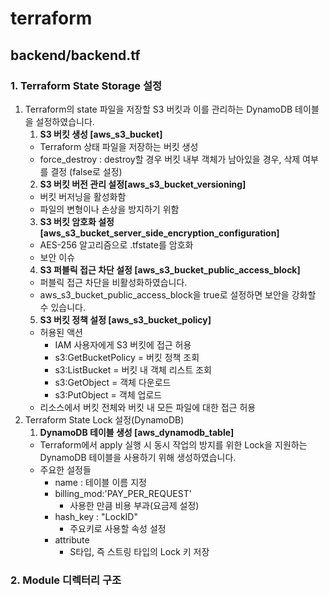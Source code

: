 # terraform
## backend/backend.tf
### 1. Terraform State Storage 설정
1) Terraform의 state 파일을 저장할 S3 버킷과 이를 관리하는 DynamoDB 테이블을 설정하였습니다.
    1) <b>S3 버킷 생성 [aws_s3_bucket]</b>
    - Terraform 상태 파일을 저장하는 버킷 생성
    - force_destroy : destroy할 경우 버킷 내부 객체가 남아있을 경우, 삭제 여부를 결정 (false로 설정)
    2) <b>S3 버킷 버전 관리 설정[aws_s3_bucket_versioning]</b>
    - 버킷 버저닝을 활성화함
    - 파일의 변형이나 손상을 방지하기 위함
    3) <b>S3 버킷 암호화 설정 [aws_s3_bucket_server_side_encryption_configuration]</b>
    - AES-256 알고리즘으로 .tfstate를 암호화
    - 보안 이슈
    4) <b>S3 퍼블릭 접근 차단 설정 [aws_s3_bucket_public_access_block]</b>
    - 퍼블릭 접근 차단을 비활성화하였습니다.
    - aws_s3_bucket_public_access_block을 true로 설정하면 보안을 강화할 수 있습니다.
    5) <b>S3 버킷 정책 설정 [aws_s3_bucket_policy]</b>
    - 허용된 액션
        - IAM 사용자에게 S3 버킷에 접근 허용
        - s3:GetBucketPolicy = 버킷 정책 조회
        - s3:ListBucket = 버킷 내 객체 리스트 조회
        - s3:GetObject = 객체 다운로드
        - s3:PutObject = 객체 업로드
    - 리소스에서 버킷 전체와 버킷 내 모든 파일에 대한 접근 허용
2) Terraform State Lock 설정(DynamoDB)
    1) <b>DynamoDB 테이블 생성 [aws_dynamodb_table]</b>
    - Terraform에서 apply 실행 시 동시 작업의 방지를 위한 Lock을 지원하는 DynamoDB 테이블을 사용하기 위해 생성하였습니다.
    - 주요한 설정들
        - name : 테이블 이름 지정
        - billing_mod:'PAY_PER_REQUEST' 
            - 사용한 만큼 비용 부과(요금제 설정)
        - hash_key : "LockID"
            - 주요키로 사용할 속성 설정
        - attribute
            - S타입, 즉 스트링 타입의 Lock 키 저장
### 2. Module 디렉터리 구조